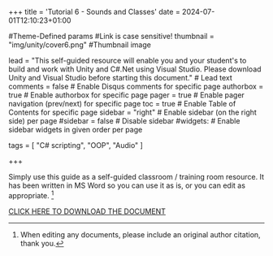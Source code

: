 +++
title = 'Tutorial 6 - Sounds and Classes'
date = 2024-07-01T12:10:23+01:00

#Theme-Defined params
#Link is case sensitive!
thumbnail = "img/unity/cover6.png" #Thumbnail image

lead = "This self-guided resource will enable you and your student's to build and work with Unity and C#.Net using Visual Studio.  Please download Unity and Visual Studio before starting this document." # Lead text
comments = false # Enable Disqus comments for specific page
authorbox = true # Enable authorbox for specific page
pager = true # Enable pager navigation (prev/next) for specific page
toc = true # Enable Table of Contents for specific page
sidebar = "right" # Enable sidebar (on the right side) per page
#sidebar = false # Disable sidebar 
#widgets: # Enable sidebar widgets in given order per page


tags = [ "C# scripting", "OOP", "Audio" ]

+++

<!-- #How to quickly get a winforms app up and running-->
Simply use this guide as a self-guided classroom / training room resource.  It has been written in MS Word so you can use it as is, or you can edit  as appropriate. [^*]

[CLICK HERE TO DOWNLOAD THE DOCUMENT](https://drive.google.com/drive/folders/1giWSE6cZ-vxX3RBspaDLfkKTbAzutV_h?usp=drive_link)

[^*]: When editing any documents, please include an original author citation, thank you. 




